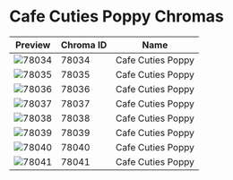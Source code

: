 # Cafe Cuties Poppy Chromas



| Preview | Chroma ID | Name |
|---------|-----------|------|
| ![78034](https://raw.communitydragon.org/latest/plugins/rcp-be-lol-game-data/global/default/v1/champion-chroma-images/78/78034.png) | 78034 | Cafe Cuties Poppy |
| ![78035](https://raw.communitydragon.org/latest/plugins/rcp-be-lol-game-data/global/default/v1/champion-chroma-images/78/78035.png) | 78035 | Cafe Cuties Poppy |
| ![78036](https://raw.communitydragon.org/latest/plugins/rcp-be-lol-game-data/global/default/v1/champion-chroma-images/78/78036.png) | 78036 | Cafe Cuties Poppy |
| ![78037](https://raw.communitydragon.org/latest/plugins/rcp-be-lol-game-data/global/default/v1/champion-chroma-images/78/78037.png) | 78037 | Cafe Cuties Poppy |
| ![78038](https://raw.communitydragon.org/latest/plugins/rcp-be-lol-game-data/global/default/v1/champion-chroma-images/78/78038.png) | 78038 | Cafe Cuties Poppy |
| ![78039](https://raw.communitydragon.org/latest/plugins/rcp-be-lol-game-data/global/default/v1/champion-chroma-images/78/78039.png) | 78039 | Cafe Cuties Poppy |
| ![78040](https://raw.communitydragon.org/latest/plugins/rcp-be-lol-game-data/global/default/v1/champion-chroma-images/78/78040.png) | 78040 | Cafe Cuties Poppy |
| ![78041](https://raw.communitydragon.org/latest/plugins/rcp-be-lol-game-data/global/default/v1/champion-chroma-images/78/78041.png) | 78041 | Cafe Cuties Poppy |